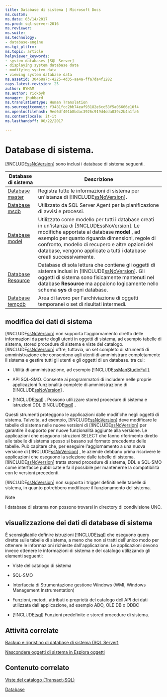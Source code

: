 ```yaml
---
title: Database di sistema | Microsoft Docs
ms.custom: 
ms.date: 03/14/2017
ms.prod: sql-server-2016
ms.reviewer: 
ms.suite: 
ms.technology:
- database-engine
ms.tgt_pltfrm: 
ms.topic: article
helpviewer_keywords:
- system databases [SQL Server]
- displaying system database data
- modifying system data
- viewing system database data
ms.assetid: 30468a7c-4225-4d35-aa4a-ffa7da4f1282
caps.latest.revision: 25
author: BYHAM
ms.author: rickbyh
manager: jhubbard
ms.translationtype: Human Translation
ms.sourcegitcommit: f3481fcc2bb74eaf93182e6cc58f5a06666e10f4
ms.openlocfilehash: 9ed6df401b8bdac3926c919d4dda039c2b4a1fa6
ms.contentlocale: it-it
ms.lasthandoff: 06/22/2017

---
```

# <a name="system-databases"></a>Database di sistema.
  [!INCLUDE[ssNoVersion](../../includes/ssnoversion-md.md)] sono inclusi i database di sistema seguenti.  
  
|Database di sistema|Descrizione|  
|---------------------|-----------------|  
|[Database master](../../relational-databases/databases/master-database.md)|Registra tutte le informazioni di sistema per un'istanza di [!INCLUDE[ssNoVersion](../../includes/ssnoversion-md.md)].|  
|[Database msdb](../../relational-databases/databases/msdb-database.md)|Utilizzato da SQL Server Agent per la pianificazione di avvisi e processi.|  
|[Database model](../../relational-databases/databases/model-database.md)|Utilizzato come modello per tutti i database creati in un'istanza di [!INCLUDE[ssNoVersion](../../includes/ssnoversion-md.md)]. Le modifiche apportate al database **model** , ad esempio per quanto riguarda dimensioni, regole di confronto, modello di recupero e altre opzioni del database, vengono applicate a tutti i database creati successivamente.|  
|[Database Resource](../../relational-databases/databases/resource-database.md)|Database di sola lettura che contiene gli oggetti di sistema inclusi in [!INCLUDE[ssNoVersion](../../includes/ssnoversion-md.md)]. Gli oggetti di sistema sono fisicamente mantenuti nel database **Resource** ma appaiono logicamente nello schema **sys** di ogni database.|  
|[Database tempdb](../../relational-databases/databases/tempdb-database.md)|Area di lavoro per l'archiviazione di oggetti temporanei o set di risultati intermedi.|  
  
## <a name="modifying-system-data"></a>modifica dei dati di sistema  
 [!INCLUDE[ssNoVersion](../../includes/ssnoversion-md.md)] non supporta l'aggiornamento diretto delle informazioni da parte degli utenti in oggetti di sistema, ad esempio tabelle di sistema, stored procedure di sistema e viste del catalogo. [!INCLUDE[ssNoVersion](../../includes/ssnoversion-md.md)] offre, tuttavia, un set completo di strumenti di amministrazione che consentono agli utenti di amministrare completamente il sistema e gestire tutti gli utenti e gli oggetti di un database. tra cui:  
  
-   Utilità di amministrazione, ad esempio [!INCLUDE[ssManStudioFull](../../includes/ssmanstudiofull-md.md)].  
  
-   API SQL-SMO. Consente ai programmatori di includere nelle proprie applicazioni funzionalità complete di amministrazione di [!INCLUDE[ssNoVersion](../../includes/ssnoversion-md.md)] .  
  
-   [!INCLUDE[tsql](../../includes/tsql-md.md)] . Possono utilizzare stored procedure di sistema e istruzioni DDL [!INCLUDE[tsql](../../includes/tsql-md.md)] .  
  
 Questi strumenti  proteggono le applicazioni dalle modifiche negli oggetti di sistema. Talvolta, ad esempio, [!INCLUDE[ssNoVersion](../../includes/ssnoversion-md.md)] deve modificare le tabelle di sistema nelle nuove versioni di [!INCLUDE[ssNoVersion](../../includes/ssnoversion-md.md)] per garantire il supporto per nuove funzionalità aggiunte alla versione. Le applicazioni che eseguono istruzioni SELECT che fanno riferimento diretto alle tabelle di sistema spesso si basano sul formato precedente delle tabelle. Può capitare che, per eseguire l'aggiornamento a una nuova versione di [!INCLUDE[ssNoVersion](../../includes/ssnoversion-md.md)] , le aziende debbano prima riscrivere le applicazioni che eseguono la selezione dalle tabelle di sistema. [!INCLUDE[ssNoVersion](../../includes/ssnoversion-md.md)] tratta stored procedure di sistema, DDL e SQL-SMO come interfacce pubblicate e fa il possibile per mantenerne la compatibilità con le versioni precedenti.  
  
 [!INCLUDE[ssNoVersion](../../includes/ssnoversion-md.md)] non supporta i trigger definiti nelle tabelle di sistema, in quanto potrebbero modificare il funzionamento del sistema.  
  
> [!NOTE]  
>  I database di sistema non possono trovarsi in directory di condivisione UNC.  
  
## <a name="viewing-system-database-data"></a>visualizzazione dei dati di database di sistema  
 È sconsigliabile definire istruzioni [!INCLUDE[tsql](../../includes/tsql-md.md)] che eseguono query dirette sulle tabelle di sistema, a meno che non si tratti dell'unico modo per ottenere le informazioni richieste dall'applicazione. Le applicazioni devono invece ottenere le informazioni di sistema e del catalogo utilizzando gli elementi seguenti:  
  
-   Viste del catalogo di sistema  
  
-   SQL-SMO  
  
-   Interfaccia di Strumentazione gestione Windows (WMI, Windows Management Instrumentation)  
  
-   Funzioni, metodi, attributi o proprietà del catalogo dell'API dei dati utilizzata dall'applicazione, ad esempio ADO, OLE DB o ODBC  
  
-   [!INCLUDE[tsql](../../includes/tsql-md.md)] Funzioni predefinite e stored procedure di sistema.  
  
## <a name="related-tasks"></a>Attività correlate  
 [Backup e ripristino di database di sistema &#40;SQL Server&#41;](../../relational-databases/backup-restore/back-up-and-restore-of-system-databases-sql-server.md)  
  
 [Nascondere oggetti di sistema in Esplora oggetti](http://msdn.microsoft.com/library/c01d8804-838c-4f75-b78c-80e41e4fffdc)  
  
## <a name="related-content"></a>Contenuto correlato  
 [Viste del catalogo &#40;Transact-SQL&#41;](../../relational-databases/system-catalog-views/catalog-views-transact-sql.md)  
  
 [Database](../../relational-databases/databases/databases.md)  
  
  
